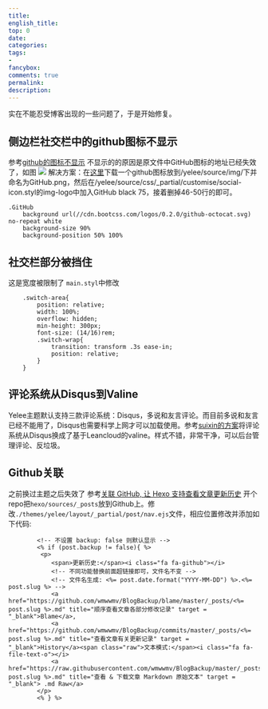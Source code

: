 ```yaml
---
title:
english_title:
top: 0
date:
categories: 
tags: 
-
fancybox:
comments: true
permalink:
description:
---
```


<!--more-->
实在不能忍受博客出现的一些问题了，于是开始修复。
## 侧边栏社交栏中的github图标不显示
参考[github的图标不显示](https://github.com/MOxFIVE/yelee/issues/27)
不显示的的原因是原文件中GitHub图标的地址已经失效了，如图
![](https://images.liangs.me/bitcron/Diary/2018/_image/ab545381d6ee0c017c29acc485d84b70_006tNc79ly1fvn0lg3z4oj30ya04qdgr.jpg)
解决方案：在[这里](http://www.iconfont.cn/)下载一个github图标放到/yelee/source/img/下并命名为GitHub.png，然后在/yelee/source/css/_partial/customise/social-icon.styl的img-logo中加入GitHub black 75，接着删掉46-50行的即可。
```
.GitHub
    background url(//cdn.bootcss.com/logos/0.2.0/github-octocat.svg) no-repeat white
    background-size 90%
    background-position 50% 100%
```
## 社交栏部分被挡住
这是宽度被限制了
`main.styl`中修改
```
    .switch-area{
        position: relative;
        width: 100%;
        overflow: hidden;
        min-height: 300px;
        font-size: (14/16)rem;
        .switch-wrap{
            transition: transform .3s ease-in;
            position: relative;
        }
    }
```
## 评论系统从Disqus到Valine
Yelee主题默认支持三款评论系统：Disqus，多说和友言评论。而目前多说和友言已经不能用了，Disqus也需要科学上网才可以加载使用。参考[suixin的方案](https://suixinblog.cn/2018/09/valine.html)将评论系统从Disqus换成了基于Leancloud的valine。样式不错，非常干净，可以后台管理评论、反垃圾。
## Github关联
之前换过主题之后失效了
参考[关联 GitHub, 让 Hexo 支持查看文章更新历史](http://moxfive.xyz/2016/01/10/hexo-post-version-control/)
开个repo把`hexo/sources/_posts`放到Github上。修改`./themes/yelee/layout/_partial/post/nav.ejs`文件，相应位置修改并添加如下代码:
```
        <!-- 不设置 backup: false 则默认显示 -->
        <% if (post.backup != false){ %>
         <p>
            <span>更新历史:</span><i class="fa fa-github"></i>
            <!-- 不同功能替换前面超链接即可，文件名不变 -->
            <!-- 文件名生成: <%= post.date.format("YYYY-MM-DD") %>.<%= post.slug %> -->
            <a href="https://github.com/wmwwmv/BlogBackup/blame/master/_posts/<%= post.slug %>.md" title="顺序查看文章各部分修改记录" target = "_blank">Blame</a>,
            <a href="https://github.com/wmwwmv/BlogBackup/commits/master/_posts/<%= post.slug %>.md" title="查看文章有关更新记录" target = "_blank">History</a><span class="raw">文本模式:</span><i class="fa fa-file-text-o"></i>
            <a href="https://raw.githubusercontent.com/wmwwmv/BlogBackup/master/_posts/<%= post.slug %>.md" title="查看 & 下载文章 Markdown 原始文本" target = "_blank"> .md Raw</a>
        </p>
        <% } %>
```